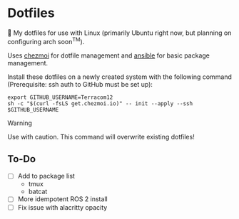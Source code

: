 # Dotfiles

:wave: My dotfiles for use with Linux (primarily Ubuntu right now, but planning on configuring arch soon<sup>TM</sup>).


Uses [chezmoi](https://www.chezmoi.io/) for dotfile management and [ansible](https://docs.ansible.com/ansible/latest/index.html) for basic package management.


Install these dotfiles on a newly created system with the following command (Prerequisite: ssh auth to GitHub must be set up):

```shell
export GITHUB_USERNAME=Terracom12
sh -c "$(curl -fsLS get.chezmoi.io)" -- init --apply --ssh $GITHUB_USERNAME
```

> [!WARNING]
> Use with caution. This command will overwrite existing dotfiles!

## To-Do

- [ ] Add to package list
    - tmux
    - batcat
- [ ] More idempotent ROS 2 install
- [ ] Fix issue with alacritty opacity
